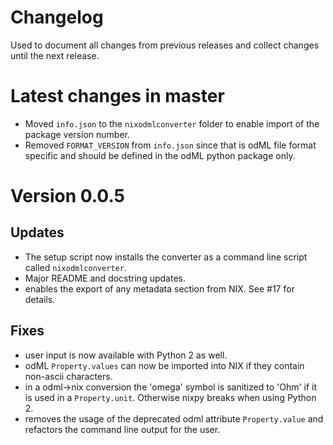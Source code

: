 # Changelog

Used to document all changes from previous releases and collect changes 
until the next release.

# Latest changes in master

- Moved `info.json` to the `nixodmlconverter` folder to enable import of the
package version number.
- Removed `FORMAT_VERSION` from `info.json` since that is odML file format
specific and should be defined in the odML python package only.

# Version 0.0.5

## Updates
- The setup script now installs the converter as a command line script called `nixodmlconverter`.
- Major README and docstring updates.
- enables the export of any metadata section from NIX. See #17 for details.

## Fixes
- user input is now available with Python 2 as well.
- odML `Property.values` can now be imported into NIX if they contain non-ascii characters.
- in a odml->nix conversion the 'omega' symbol is sanitized to 'Ohm' if it is used in a `Property.unit`. Otherwise nixpy breaks when using Python 2.
- removes the usage of the deprecated odml attribute `Property.value` and refactors the command line output for the user.

